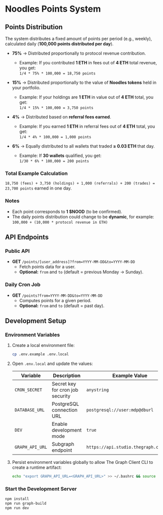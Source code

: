 # Noodles Points System

## Points Distribution

The system distributes a fixed amount of points per period (e.g., weekly), calculated daily (**100,000 points distributed per day**).

* **75%** → Distributed proportionally to protocol revenue contribution.  
  * Example: If you contributed **1 ETH** in fees out of **4 ETH** total revenue, you get:  
    `1/4 * 75% * 100,000 = 18,750 points`

* **15%** → Distributed proportionally to the value of **Noodles tokens** held in your portfolio.  
  * Example: If your holdings are **1 ETH** in value out of **4 ETH** total, you get:  
    `1/4 * 15% * 100,000 = 3,750 points`

* **4%** → Distributed based on **referral fees earned**.  
  * Example: If you earned **1 ETH** in referral fees out of **4 ETH** total, you get:  
    `1/4 * 4% * 100,000 = 1,000 points`

* **6%** → Equally distributed to all wallets that traded **≥ 0.03 ETH** that day.  
  * Example: If **30 wallets** qualified, you get:  
    `1/30 * 6% * 100,000 = 200 points`

### **Total Example Calculation**

`18,750 (fees) + 3,750 (holdings) + 1,000 (referrals) + 200 (trades) = 23,700 points` earned in one day.

### **Notes**

* Each point corresponds to **1 $NOOD** (to be confirmed).
* The daily points distribution could change to be **dynamic**, for example:  
  `100,000 + (10,000 * protocol revenue in ETH)`

## **API Endpoints**

### **Public API**

* **GET** `/points/[user_address]?from=YYYY-MM-DD&to=YYYY-MM-DD`  
  * Fetch points data for a user.  
  * **Optional:** `from` and `to` (default = previous Monday → Sunday).

### **Daily Cron Job**

* **GET** `/points?from=YYYY-MM-DD&to=YYYY-MM-DD`  
  * Computes points for a given period.  
  * **Optional:** `from` and `to` (default = past day).

## Development Setup

### Environment Variables

1. Create a local environment file:

   ```bash
   cp .env.example .env.local
   ```

2. Open `.env.local` and update the values:

   | Variable          | Description                                   | Example Value |
   |-------------------|-----------------------------------------------|--------------|
   | `CRON_SECRET`     | Secret key for cron job security              | `anystring` |
   | `DATABASE_URL`    | PostgreSQL connection URL                     | `postgresql://user:mdp@dburl` |
   | `DEV`             | Enable development mode                       | `true` |
   | `GRAPH_API_URL`   | Subgraph endpoint                             | `https://api.studio.thegraph.com/...` |

3. Persist environment variables globally to allow The Graph Client CLI to create a runtime artifact:

   ```bash
   echo "export GRAPH_API_URL=<GRAPH_API_URL>" >> ~/.bashrc && source ~/.bashrc
   ```

### Start the Development Server

```bash
npm install
npm run graph-build
npm run dev
```

